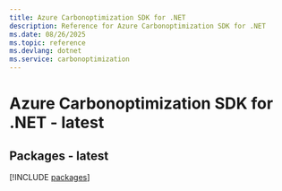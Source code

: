 ```yaml
---
title: Azure Carbonoptimization SDK for .NET
description: Reference for Azure Carbonoptimization SDK for .NET
ms.date: 08/26/2025
ms.topic: reference
ms.devlang: dotnet
ms.service: carbonoptimization
---
```

# Azure Carbonoptimization SDK for .NET - latest
## Packages - latest
[!INCLUDE [packages](carbonoptimization-index.md)]